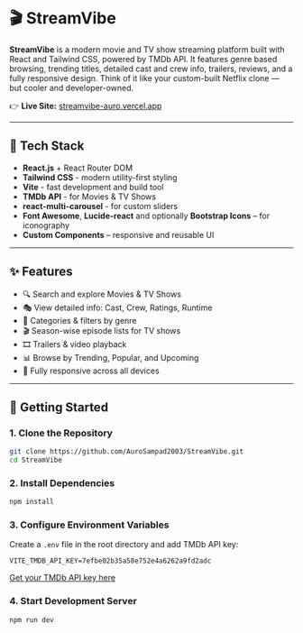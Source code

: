 # 🎬 StreamVibe

**StreamVibe** is a modern movie and TV show streaming platform built with React and Tailwind CSS, powered by TMDb API. It features genre based browsing, trending titles, detailed cast and crew info, trailers, reviews, and a fully responsive design. Think of it like your custom-built Netflix clone — but cooler and developer-owned.

👉 **Live Site:** [streamvibe-auro.vercel.app](https://streamvibe-auro.vercel.app/)

---

## 🧰 Tech Stack

- **React.js** + React Router DOM
- **Tailwind CSS** - modern utility-first styling
- **Vite** - fast development and build tool
- **TMDb API** - for Movies & TV Shows
- **react-multi-carousel** - for custom sliders
- **Font Awesome**, **Lucide-react** and optionally **Bootstrap Icons** – for iconography
- **Custom Components** – responsive and reusable UI

---

## ✨ Features

- 🔍 Search and explore Movies & TV Shows
- 🎭 View detailed info: Cast, Crew, Ratings, Runtime
- 📌 Categories & filters by genre
- 🎬 Season-wise episode lists for TV shows
- 🎞️ Trailers & video playback
- 📊 Browse by Trending, Popular, and Upcoming
- 📱 Fully responsive across all devices

---

## 🚀 Getting Started

### 1. Clone the Repository

```bash
git clone https://github.com/AuroSampad2003/StreamVibe.git
cd StreamVibe

```

### 2. Install Dependencies

```bash
npm install

```

### 3. Configure Environment Variables

Create a `.env` file in the root directory and add TMDb API key:

```env
VITE_TMDB_API_KEY=7efbe02b35a58e752e4a6262a9fd2adc

```
[Get your TMDb API key here](https://www.themoviedb.org/settings/api)

### 4. Start Development Server

```bash
npm run dev


